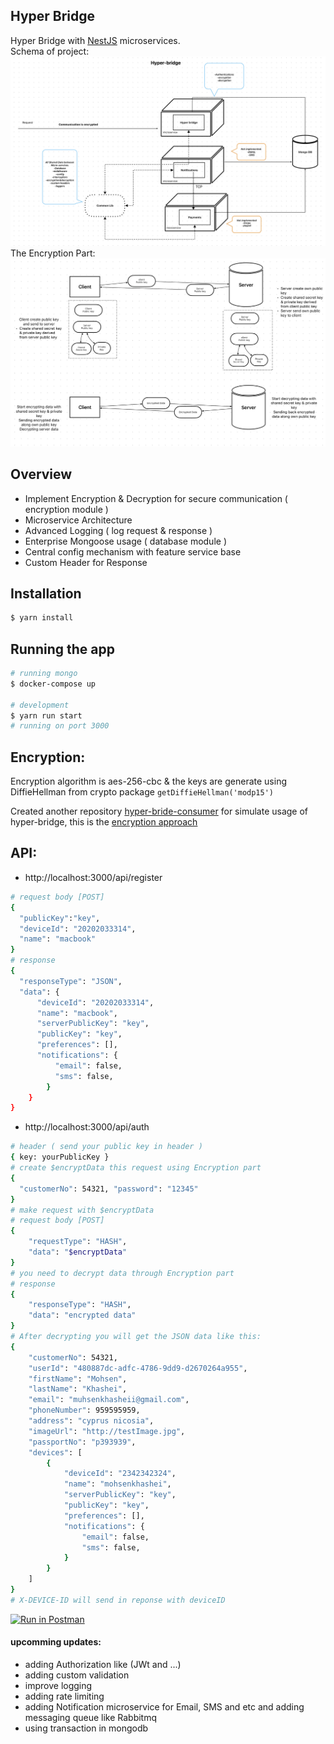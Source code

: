 ## Hyper Bridge

Hyper Bridge with [NestJS](https://github.com/nestjs/nest) microservices.<br />
Schema of project:
![Alt text](image.png)
The Encryption Part:
![Alt text](image-1.png)

## Overview

- Implement Encryption & Decryption for secure communication ( encryption module )
- Microservice Architecture
- Advanced Logging ( log request & response )
- Enterprise Mongoose usage ( database module )
- Central config mechanism with feature service base
- Custom Header for Response

## Installation

```bash
$ yarn install
```

## Running the app

```bash
# running mongo
$ docker-compose up

# development
$ yarn run start
# running on port 3000
```

## Encryption:

Encryption algorithm is aes-256-cbc & the keys are generate using DiffieHellman from crypto package `getDiffieHellman('modp15')`

Created another repository [hyper-bride-consumer](https://github.com/mohsenkhashei/hyper-bridge-consumer/tree/develop) for simulate usage of hyper-bridge, this is the [encryption approach](https://github.com/mohsenkhashei/hyper-bridge-consumer/blob/develop/src/helper/encryption.helper.ts)

## API:

- http://localhost:3000/api/register

```bash
# request body [POST]
{
  "publicKey":"key",
  "deviceId": "20202033314",
  "name": "macbook"
}
# response
{
  "responseType": "JSON",
  "data": {
      "deviceId": "20202033314",
      "name": "macbook",
      "serverPublicKey": "key",
      "publicKey": "key",
      "preferences": [],
      "notifications": {
          "email": false,
          "sms": false,
        }
    }
}
```

- http://localhost:3000/api/auth

```bash
# header ( send your public key in header )
{ key: yourPublicKey }
# create $encryptData this request using Encryption part
{
  "customerNo": 54321, "password": "12345"
}
# make request with $encryptData
# request body [POST]
{
    "requestType": "HASH",
    "data": "$encryptData"
}
# you need to decrypt data through Encryption part
# response
{
    "responseType": "HASH",
    "data": "encrypted data"
}
# After decrypting you will get the JSON data like this:
{
    "customerNo": 54321,
    "userId": "480887dc-adfc-4786-9dd9-d2670264a955",
    "firstName": "Mohsen",
    "lastName": "Khashei",
    "email": "muhsenkhasheii@gmail.com",
    "phoneNumber": 959595959,
    "address": "cyprus nicosia",
    "imageUrl": "http://testImage.jpg",
    "passportNo": "p393939",
    "devices": [
        {
            "deviceId": "2342342324",
            "name": "mohsenkhashei",
            "serverPublicKey": "key",
            "publicKey": "key",
            "preferences": [],
            "notifications": {
                "email": false,
                "sms": false,
            }
        }
    ]
}
# X-DEVICE-ID will send in reponse with deviceID
```

[![Run in Postman](https://run.pstmn.io/button.svg)](https://app.getpostman.com/run-collection/1566887-79f2b501-f517-452f-898d-3301c5284210?action=collection%2Ffork&source=rip_markdown&collection-url=entityId%3D1566887-79f2b501-f517-452f-898d-3301c5284210%26entityType%3Dcollection%26workspaceId%3Df20b8551-2f10-4363-b926-f1d77d8643ff)

#### upcomming updates:

- adding Authorization like (JWt and ...)
- adding custom validation
- improve logging
- adding rate limiting
- adding Notification microservice for Email, SMS and etc and adding messaging queue like Rabbitmq
- using transaction in mongodb

